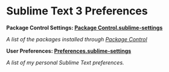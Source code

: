 # Sublime Text 3 Preferences

**Package Control Settings: [Package Control.sublime-settings](//github.com/vimux/sublime-text-3-preferences/blob/master/Package%20Control.sublime-settings)**

*A list of the packages installed through [Package Control](http://wbond.net/sublime_packages/package_control)*

**User Preferences: [Preferences.sublime-settings](//github.com/vimux/sublime-text-3-preferences/blob/master/Preferences.sublime-settings)**

*A list of my personal Sublime Text preferences.*